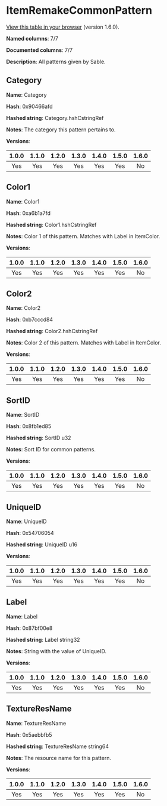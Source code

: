 # ItemRemakeCommonPattern
[View this table in your browser](ItemRemakeCommonPattern-value.md) (version 1.6.0).

**Named columns**: 7/7

**Documented columns**: 7/7

**Description**: All patterns given by Sable.
## Category

**Name**: Category

**Hash**: 0x90466afd

**Hashed string**: Category.hshCstringRef

**Notes**: The category this pattern pertains to.

**Versions**: 

 | 1.0.0 | 1.1.0 | 1.2.0 | 1.3.0 | 1.4.0 | 1.5.0 | 1.6.0
|:--:|:--:|:--:|:--:|:--:|:--:|:--:|
| Yes | Yes | Yes | Yes | Yes | Yes | No| 


## Color1

**Name**: Color1

**Hash**: 0xa6b1a7fd

**Hashed string**: Color1.hshCstringRef

**Notes**: Color 1 of this pattern. Matches with Label in ItemColor.

**Versions**: 

 | 1.0.0 | 1.1.0 | 1.2.0 | 1.3.0 | 1.4.0 | 1.5.0 | 1.6.0
|:--:|:--:|:--:|:--:|:--:|:--:|:--:|
| Yes | Yes | Yes | Yes | Yes | Yes | No| 


## Color2

**Name**: Color2

**Hash**: 0xb7cccd84

**Hashed string**: Color2.hshCstringRef

**Notes**: Color 2 of this pattern. Matches with Label in ItemColor.

**Versions**: 

 | 1.0.0 | 1.1.0 | 1.2.0 | 1.3.0 | 1.4.0 | 1.5.0 | 1.6.0
|:--:|:--:|:--:|:--:|:--:|:--:|:--:|
| Yes | Yes | Yes | Yes | Yes | Yes | No| 


## SortID

**Name**: SortID

**Hash**: 0x8fb1ed85

**Hashed string**: SortID u32

**Notes**: Sort ID for common patterns.

**Versions**: 

 | 1.0.0 | 1.1.0 | 1.2.0 | 1.3.0 | 1.4.0 | 1.5.0 | 1.6.0
|:--:|:--:|:--:|:--:|:--:|:--:|:--:|
| Yes | Yes | Yes | Yes | Yes | Yes | No| 


## UniqueID

**Name**: UniqueID

**Hash**: 0x54706054

**Hashed string**: UniqueID u16

**Versions**: 

 | 1.0.0 | 1.1.0 | 1.2.0 | 1.3.0 | 1.4.0 | 1.5.0 | 1.6.0
|:--:|:--:|:--:|:--:|:--:|:--:|:--:|
| Yes | Yes | Yes | Yes | Yes | Yes | No| 


## Label

**Name**: Label

**Hash**: 0x87bf00e8

**Hashed string**: Label string32

**Notes**: String with the value of UniqueID.

**Versions**: 

 | 1.0.0 | 1.1.0 | 1.2.0 | 1.3.0 | 1.4.0 | 1.5.0 | 1.6.0
|:--:|:--:|:--:|:--:|:--:|:--:|:--:|
| Yes | Yes | Yes | Yes | Yes | Yes | No| 


## TextureResName

**Name**: TextureResName

**Hash**: 0x5aebbfb5

**Hashed string**: TextureResName string64

**Notes**: The resource name for this pattern.

**Versions**: 

 | 1.0.0 | 1.1.0 | 1.2.0 | 1.3.0 | 1.4.0 | 1.5.0 | 1.6.0
|:--:|:--:|:--:|:--:|:--:|:--:|:--:|
| Yes | Yes | Yes | Yes | Yes | Yes | No| 


